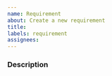 ```yaml
---
name: Requirement
about: Create a new requirement
title: 
labels: requirement
assignees: 
---
```


### Description
